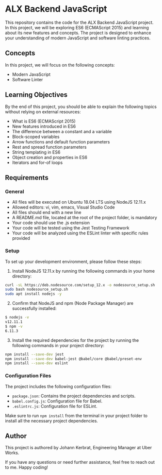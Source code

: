 # ALX Backend JavaScript

This repository contains the code for the ALX Backend JavaScript project. In this project, we will be exploring ES6 (ECMAScript 2015) and learning about its new features and concepts. The project is designed to enhance your understanding of modern JavaScript and software linting practices.

## Concepts

In this project, we will focus on the following concepts:

- Modern JavaScript
- Software Linter

## Learning Objectives

By the end of this project, you should be able to explain the following topics without relying on external resources:

- What is ES6 (ECMAScript 2015)
- New features introduced in ES6
- The difference between a constant and a variable
- Block-scoped variables
- Arrow functions and default function parameters
- Rest and spread function parameters
- String templating in ES6
- Object creation and properties in ES6
- Iterators and for-of loops

## Requirements

### General

- All files will be executed on Ubuntu 18.04 LTS using NodeJS 12.11.x
- Allowed editors: vi, vim, emacs, Visual Studio Code
- All files should end with a new line
- A README.md file, located at the root of the project folder, is mandatory
- Your code should use the .js extension
- Your code will be tested using the Jest Testing Framework
- Your code will be analyzed using the ESLint linter with specific rules provided

### Setup

To set up your development environment, please follow these steps:

1. Install NodeJS 12.11.x by running the following commands in your home directory:

```bash
curl -sL https://deb.nodesource.com/setup_12.x -o nodesource_setup.sh
sudo bash nodesource_setup.sh
sudo apt install nodejs -y
```

2. Confirm that NodeJS and npm (Node Package Manager) are successfully installed:

```bash
$ nodejs -v
v12.11.1
$ npm -v
6.11.3
```

3. Install the required dependencies for the project by running the following commands in your project directory:

```bash
npm install --save-dev jest
npm install --save-dev babel-jest @babel/core @babel/preset-env
npm install --save-dev eslint
```

### Configuration Files

The project includes the following configuration files:

- `package.json`: Contains the project dependencies and scripts.
- `babel.config.js`: Configuration file for Babel.
- `.eslintrc.js`: Configuration file for ESLint.

Make sure to run `npm install` from the terminal in your project folder to install all the necessary project dependencies.

## Author

This project is authored by Johann Kerbrat, Engineering Manager at Uber Works.

If you have any questions or need further assistance, feel free to reach out to me. Happy coding!
